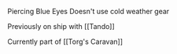 Piercing Blue Eyes
Doesn't use cold weather gear

Previously on ship with [[Tando]]

Currently part of [[Torg's Caravan]]

